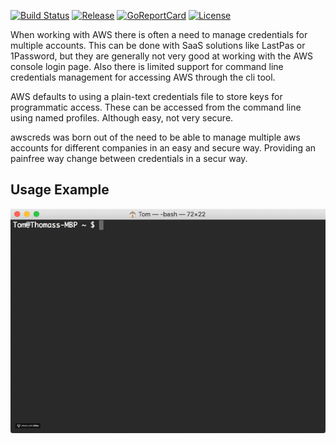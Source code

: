 [![Build Status][circleci-badge]][circleci]
[![Release][release-badge]][release]
[![GoReportCard][report-badge]][report]
[![License][license-badge]][license]

[circleci-badge]: https://circleci.com/gh/TWinsnes/awscreds.svg?style=shield&circle-token=473ea84884d0f0afc3c0b259df55f7e97700b4fe
[circleci]: https://circleci.com/gh/TWinsnes/awscreds
[release-badge]: http://img.shields.io/github/release/TWinsnes/awscreds/all.svg?style=flat
[release]:https://github.com/TWinsnes/awscreds/releases
[report-badge]: https://goreportcard.com/badge/github.com/TWinsnes/awscreds
[report]: https://goreportcard.com/report/github.com/TWinsnes/awscreds
[license-badge]: https://img.shields.io/github/license/twinsnes/awscreds.svg?style=flat
[license]: https://github.com/twinsnes/awscreds/license
[homebrew-badge]: https://img.shields.io/homebrew/v/awscreds.svg
[homebrew]: https://homewbrew.com

When working with AWS there is often a need to manage credentials for multiple accounts. This can be done with SaaS solutions like LastPas or 1Password, but they are generally not very good at working with the AWS console login page. Also there is limited support for command line credentials management for accessing AWS through the cli tool.

AWS defaults to using a plain-text credentials file to store keys for programmatic access. These can be accessed from the command line using named profiles. Although easy, not very secure. 

awscreds was born out of the need to be able to manage multiple aws accounts for different companies in an easy and secure way. Providing an painfree way change between credentials in a secur way.

## Usage Example
![Console Example](console_example.gif)
